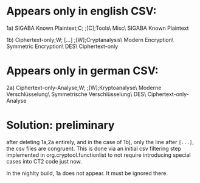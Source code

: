 # Appears only in english CSV:

1a)
SIGABA Known Plaintext;C;
;[C];Tools\ Misc\ SIGABA Known Plaintext

1b)
Ciphertext-only;W;
[...]
;[W];Cryptanalysis\ Modern Encryption\ Symmetric Encryption\ DES\ Ciphertext-only

# Appears only in german CSV:

2a)
Ciphertext-only-Analyse;W;
;[W];Kryptoanalyse\ Moderne Verschlüsselung\ Symmetrische Verschlüsselung\ DES\ Ciphertext-only-Analyse

# Solution: preliminary

after deleting 1a,2a entirely, and in the case of 1b), only the line after `[...]`, the csv files are congruent. This is done via an initial csv filtering step implemented in org.cryptool.functionlist to not require introducing special cases into CT2 code just now.

In the nighlty build, 1a does not appear. It must be ignored there.
